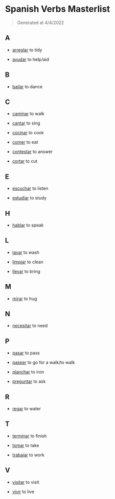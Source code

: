 # Spanish Verbs Masterlist
> Generated at 4/4/2022
  
## A
- [arreglar](verbs/mlist/arreglar.md)
  to tidy

- [ayudar](verbs/mlist/ayudar.md)
  to help/aid

## B
- [bailar](verbs/mlist/bailar.md)
  to dance

## C
- [caminar](verbs/mlist/caminar.md)
  to walk

- [cantar](verbs/mlist/cantar.md)
  to sing

- [cocinar](verbs/mlist/cocinar.md)
  to cook

- [comer](verbs/mlist/comer.md)
  to eat

- [contestar](verbs/mlist/contestar.md)
  to answer

- [cortar](verbs/mlist/cortar.md)
  to cut

## E
- [escuchar](verbs/mlist/escuchar.md)
  to listen

- [estudiar](verbs/mlist/estudiar.md)
  to study

## H
- [hablar](verbs/mlist/hablar.md)
  to speak

## L
- [lavar](verbs/mlist/lavar.md)
  to wash

- [limpiar](verbs/mlist/limpiar.md)
  to clean

- [llevar](verbs/mlist/llevar.md)
  to bring

## M
- [mirar](verbs/mlist/mirar.md)
  to hug

## N
- [necesitar](verbs/mlist/necesitar.md)
  to need

## P
- [pasar](verbs/mlist/pasar.md)
  to pass

- [pasear](verbs/mlist/pasear.md)
  to go for a walk/to walk

- [planchar](verbs/mlist/planchar.md)
  to iron

- [preguntar](verbs/mlist/preguntar.md)
  to ask

## R
- [regar](verbs/mlist/regar.md)
  to water

## T
- [terminar](verbs/mlist/terminar.md)
  to finish

- [tomar](verbs/mlist/tomar.md)
  to take

- [trabajar](verbs/mlist/trabajar.md)
  to work

## V
- [visitar](verbs/mlist/visitar.md)
  to visit

- [vivir](verbs/mlist/vivir.md)
  to live
